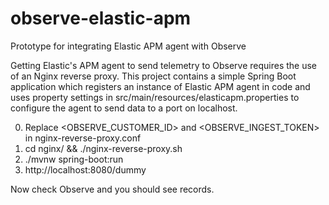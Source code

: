 # observe-elastic-apm
Prototype for integrating Elastic APM agent with Observe

Getting Elastic's APM agent to send telemetry to Observe requires the use of an Nginx reverse proxy. This project contains a simple Spring Boot application which registers an instance of Elastic APM agent in code and uses property settings in src/main/resources/elasticapm.properties to configure the agent to send data to a port on localhost.

0. Replace <OBSERVE_CUSTOMER_ID> and <OBSERVE_INGEST_TOKEN> in nginx-reverse-proxy.conf
1.  cd nginx/ && ./nginx-reverse-proxy.sh
2.  ./mvnw spring-boot:run
3.  http://localhost:8080/dummy

Now check Observe and you should see records.
